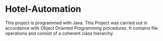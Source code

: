 # Hotel-Automation
This project is programmed with Java. This Project was carried out in accordance with Object Orianted Programming procedures. It contains file operations and consist of a coherent class hierarchy.
